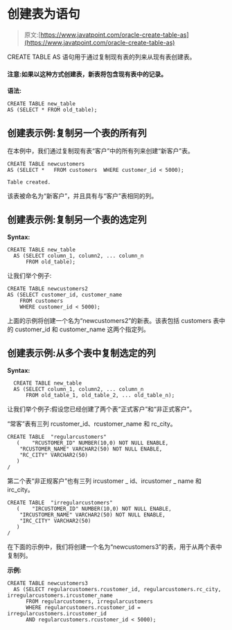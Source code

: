 # 创建表为语句

> 原文:[https://www.javatpoint.com/oracle-create-table-as](https://www.javatpoint.com/oracle-create-table-as)

CREATE TABLE AS 语句用于通过复制现有表的列来从现有表创建表。

#### 注意:如果以这种方式创建表，新表将包含现有表中的记录。

**语法:**

```
CREATE TABLE new_table
AS (SELECT * FROM old_table); 

```

## 创建表示例:复制另一个表的所有列

在本例中，我们通过复制现有表“客户”中的所有列来创建“新客户”表。

```
CREATE TABLE newcustomers
AS (SELECT *   FROM customers  WHERE customer_id < 5000);

```

```
Table created.

```

该表被命名为“新客户”，并且具有与“客户”表相同的列。

## 创建表示例:复制另一个表的选定列

**Syntax:**

```
CREATE TABLE new_table
  AS (SELECT column_1, column2, ... column_n
      FROM old_table);

```

让我们举个例子:

```
CREATE TABLE newcustomers2
AS (SELECT customer_id, customer_name
    FROM customers
    WHERE customer_id < 5000);

```

上面的示例将创建一个名为“newcustomers2”的新表。该表包括 customers 表中的 customer_id 和 customer_name 这两个指定列。

## 创建表示例:从多个表中复制选定的列

**Syntax:**

```
  CREATE TABLE new_table
  AS (SELECT column_1, column2, ... column_n
      FROM old_table_1, old_table_2, ... old_table_n); 

```

让我们举个例子:假设您已经创建了两个表“正式客户”和“非正式客户”。

“常客”表有三列 rcustomer_id、rcustomer_name 和 rc_city。

```
CREATE TABLE  "regularcustomers" 
   (	"RCUSTOMER_ID" NUMBER(10,0) NOT NULL ENABLE, 
	"RCUSTOMER_NAME" VARCHAR2(50) NOT NULL ENABLE, 
	"RC_CITY" VARCHAR2(50)
   )
/

```

第二个表“非正规客户”也有三列 ircustomer _ id、ircustomer _ name 和 irc_city。

```
CREATE TABLE  "irregularcustomers" 
   (	"IRCUSTOMER_ID" NUMBER(10,0) NOT NULL ENABLE, 
	"IRCUSTOMER_NAME" VARCHAR2(50) NOT NULL ENABLE, 
	"IRC_CITY" VARCHAR2(50)
   )
/

```

在下面的示例中，我们将创建一个名为“newcustomers3”的表，用于从两个表中复制列。

**示例:**

```
CREATE TABLE newcustomers3
  AS (SELECT regularcustomers.rcustomer_id, regularcustomers.rc_city, irregularcustomers.ircustomer_name
      FROM regularcustomers, irregularcustomers
      WHERE regularcustomers.rcustomer_id = irregularcustomers.ircustomer_id
      AND regularcustomers.rcustomer_id < 5000); 

```